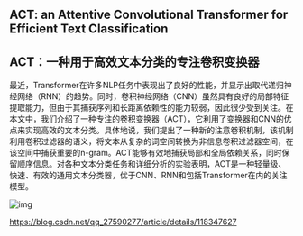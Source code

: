## ACT: an Attentive Convolutional Transformer for Efficient Text Classification

## ACT：一种用于高效文本分类的专注卷积变换器

最近，Transformer在许多NLP任务中表现出了良好的性能，并显示出取代递归神经网络（RNN）的趋势。同时，卷积神经网络（CNN）虽然具有良好的局部特征提取能力，但由于其捕获序列和长距离依赖性的能力较弱，因此很少受到关注。在本文中，我们介绍了一种专注的卷积变换器（ACT），它利用了变换器和CNN的优点来实现高效的文本分类。具体地说，我们提出了一种新的注意卷积机制，该机制利用卷积过滤器的语义，将文本从复杂的词空间转换为非信息卷积过滤器空间，在该空间中捕获重要的n-gram。ACT能够有效地捕获局部和全局依赖关系，同时保留顺序信息。对各种文本分类任务和详细分析的实验表明，ACT是一种轻量级、快速、有效的通用文本分类器，优于CNN、RNN和包括Transformer在内的关注模型。

![img](https://img-blog.csdnimg.cn/img_convert/344be67565824b9b735c3116b9ad3abe.png)

https://blog.csdn.net/qq_27590277/article/details/118347627